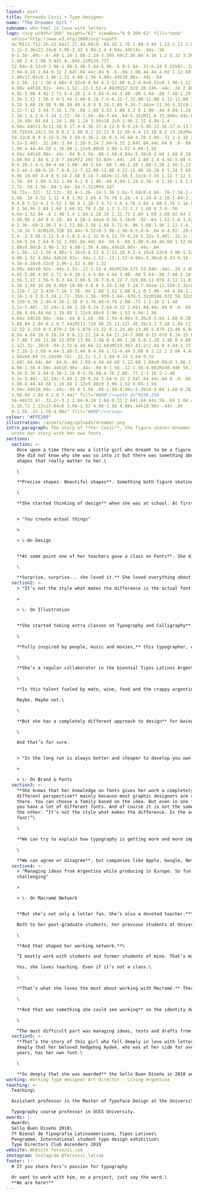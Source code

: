 ```yaml
---
layout: post
title: Fernanda Cozzi • Type designer
name: "The Dreamer Girl "
subname: who feel in love with letters
logo: <svg width="260" height="62" viewBox="0 0 260 62" fill="none"
  xmlns="http://www.w3.org/2000/svg"><path
  d="M112.712.2h-22.64v7.2l.44.04c0-.04.16-1.76 1.08-3.44 1.12-2.12 2.84-3.24
  5.12-3.36v22.24c0 3.96-2.32 4.04-2.4 4.04v.44h14v-.44s-.56
  0-1.16-.48c-.8-.68-1.24-1.88-1.24-3.56V.64c2.36.04 4.16 1.2 5.32 3.36.88 1.68
  1.08 3.4 1.08 3.44l.4-.04V.2zM134.737
  22.84v-9.52c0-3.96-1.96-5.96-5.84-5.96-.6 0-5.04-.32-6.24 5.52V0l-.32.2c-3.2
  2.04-9.24 2.64-9.32 2.64l.04.44c.04 0 .6-.04 1.08.44.44.4.68 1.12.68
  2.08v17.04c0 3.96-1.52 4.08-1.56 4.08v.44h10.96v-.44c-.04
  0-1.56-.12-1.56-4.08v-4.92c0-8.04 4.2-12.08 4.2-4.6v9.52c0 3.96-1.52 4.08-1.52
  4.08v.44h10.92v-.44s-1.52-.12-1.52-4.08zM157.019 20.24h-.44c-.24 2.88-2.4
  4.92-5.08 4.92-2.72 0-4.28-2.4-5.04-4.44 3.08-.08 5.64-.88 7.48-2.28 1.68-1.28
  2.56-3.12 2.56-5 0-3.44-3.08-6.16-7.6-6.12-7.32.08-11.08 4.12-11.08 10.28 0
  5.28 3.68 10.08 9.96 10.08 4.8 0 9.24-2.68 9.24-7.44zm-11.56-5.32c0-3.56
  1.12-7.12 3.44-7.16 1.76-.04 1.88 3.52 1.88 4.2 0 1.96-.44 4.04-1.24 5.56-.6
  1.16-1.6 2.6-3.24 2.72-.56-1.56-.84-3.44-.84-5.32zM11.6 33.8H0v.44s.6 0
  1.16.48c.84.64 1.24 1.88 1.24 3.56v18.2c0 3.96-2.32 4.04-2.4
  4.04v.44h11.6c11.48 0 17.4-4.36 17.4-13.6 0-9.24-5.96-13.56-17.4-13.56zm0
  26.72V34.24c3.56 0 8.2 2.48 8.2 13.12 0 12.56-6.4 13.16-8.2 13.16zM44.813
  50.32c8.8 0 9.16-9.36 2.04-9.36-2.16 0-3.76.68-4.76 2.08-.72 1-1.16 2-1.48
  3.2v-5.48l-.32.24c-3.04 2.28-9.24 2.64-9.32 2.64l.04.44c.04 0 .6-.08
  1.08.4.44.44.68 1.16.68 2.12v9.88c0 3.96-1.52 4.04-1.56
  4.04v.44h10.96v-.44c-.04 0-1.56-.08-1.56-4.04v-5.36c0-5.64 1.68-8.28 3.4-8.24
  3.08.04 2.84 6.2.8 7.44zM72.203 53.84h-.44c-.24 2.88-2.4 4.92-5.08 4.92-2.72
  0-4.28-2.4-5.04-4.44 3.08-.08 5.64-.88 7.48-2.28 1.68-1.28 2.56-3.12 2.56-5
  0-3.44-3.08-6.16-7.6-6.12-7.32.08-11.08 4.12-11.08 10.28 0 5.28 3.68 10.08
  9.96 10.08 4.8 0 9.24-2.68 9.24-7.44zm-11.56-5.32c0-3.56 1.12-7.12 3.44-7.16
  1.76-.04 1.88 3.52 1.88 4.2 0 1.96-.44 4.04-1.24 5.56-.6 1.16-1.6 2.6-3.24
  2.72-.56-1.56-.84-3.44-.84-5.32zM94.347
  58.72v-.32l-.32.12c-.92.4-1.36-.24-1.36-1.6v-3.64c0-4.64-.76-7.56-2.44-9.44-3.32-3.76-13.56-4.4-15.48.6-.6
  1.68-.16 3.52 1.12 4.6 1.92 1.64 4.76.76 5.28-.4-1.24 0-2.16-1.84-2.16-4.2
  0-4.8 5.52-4.2 5.52 1.96 0 2.28-3 3.72-5.8 4.76-2.84 1.08-5.76 2.16-5.76 5.28
  0 1.56.56 2.84 1.68 3.68.92.76 2.28 1.2 3.72 1.2 1.68 0 3.4-.56
  4.64-1.52.84-.6 1.48-1.4 1.84-2.28.16 1.12.72 2.04 1.68 2.68.92.64 2.16.96
  3.56.96 2.04 0 4.28-.84 4.28-2.44zm-9.56-3.16c0 .92-.64 1.52-1.8 1.52-1.16
  0-2.36-.68-2.36-2 0-1.52.88-2.56 1.88-3.72.8-.96 1.68-1.96 2.12-3.4.12 1.36.16
  5.24.16 7.6zM128.336 56.44v-9.52c0-3.96-1.96-6-5.8-6-.64 0-4.92-.28-6.28
  5.4-.2-3.56-2.12-5.4-5.8-5.4-2.32 0-5.12.76-6.24 5.32v-5.48l-.32.2c-3.2
  2.04-9.24 2.64-9.32 2.68l.04.44c.04-.04.6-.04 1.08.4.44.44.68 1.12.68
  2.08v9.88c0 3.96-1.52 4.08-1.56 4.08v.44h10.96v-.44c-.04
  0-1.56-.12-1.56-4.08v-5.36c0-6.52 4.2-12.28 4.2-4.16v9.52c0 3.96-1.52
  4.08-1.52 4.08v.44h10.92v-.44s-1.52-.12-1.52-4.08v-5.36c0-6.24 4.16-12.36
  4.16-4.16v9.52c0 3.96-1.52 4.08-1.52
  4.08v.44h10.92v-.44s-1.52-.12-1.52-4.08zM150.575 53.84h-.44c-.24 2.88-2.4
  4.92-5.08 4.92-2.72 0-4.28-2.4-5.04-4.44 3.08-.08 5.64-.88 7.48-2.28 1.68-1.28
  2.56-3.12 2.56-5 0-3.44-3.08-6.16-7.6-6.12-7.319.08-11.079 4.12-11.079 10.28 0
  5.28 3.68 10.08 9.959 10.08 4.8 0 9.24-2.68 9.24-7.44zm-11.559-5.32c0-3.56
  1.119-7.12 3.439-7.16 1.76-.04 1.88 3.52 1.88 4.2 0 1.96-.44 4.04-1.24 5.56-.6
  1.16-1.6 2.6-3.24 2.72-.559-1.56-.839-3.44-.839-5.32zM166.072 50.32c8.799 0
  9.159-9.36 2.04-9.36-2.16 0-3.76.68-4.76 2.08-.72 1-1.16 2-1.48
  3.2v-5.48l-.32.24c-3.04 2.28-9.24 2.64-9.32 2.64l.04.44c.04 0 .6-.08
  1.08.4.44.44.68 1.16.68 2.12v9.88c0 3.96-1.52 4.04-1.56
  4.04v.44h10.96v-.44c-.04 0-1.56-.08-1.56-4.04v-5.36c0-5.64 1.68-8.28 3.4-8.24
  3.08.04 2.84 6.2.8 7.44zM212.724 48.2h-11.12l.36.36c3.2 3.28 2.04 12.28-1.08
  12.32-2.159 0-5.879-2.56-5.879-13.52 0-3.24.48-13.48 5.879-13.48 6.04 0 6.32
  8.64 4.64 10.8 10.24 0 8.12-11.24-4.64-11.24-7.999 0-15.079 6.24-15.079 13.92
  0 7.48 7.04 13.96 15.079 13.96 2.48 0 4.08-1.28 6.8-1.28 3.48 0 4.08 1.12 4.08
  1.12l.32-.28c0-.04-2.32-6.44.64-12.68zM219.967 41.2c2.44 0 4.44-1.72 4.44-3.84
  0-2.16-2-3.88-4.44-3.88-2.44 0-4.44 1.72-4.44 3.88 0 2.12 2 3.84 4.44
  3.84zm4.04 15.24V40.76l-.32.2c-3.2 2.04-9.24 2.64-9.32
  2.68l.04.44c.04-.04.6-.04 1.08.4.44.44.68 1.12.68 2.08v9.88c0 3.96-1.52
  4.08-1.56 4.08v.44h10.96v-.44c-.04 0-1.56-.12-1.56-4.08zM240.946 50.32c8.8 0
  9.16-9.36 2.04-9.36-2.16 0-3.76.68-4.76 2.08-.72 1-1.16 2-1.48
  3.2v-5.48l-.32.24c-3.04 2.28-9.24 2.64-9.32 2.64l.04.44c.04 0 .6-.08
  1.08.4.44.44.68 1.16.68 2.12v9.88c0 3.96-1.52 4.04-1.56
  4.04v.44h10.96v-.44c-.04 0-1.56-.08-1.56-4.04v-5.36c0-5.64 1.68-8.28 3.4-8.24
  3.08.04 2.84 6.2.8 7.44z" fill="#000"/><path d="M258.256
  56.44V33.6l-.32.2c-3.2 2.04-9.24 2.64-9.32 2.64l.04.44s.56-.04 1.04.4.72
  1.16.72 2.12v17.04c0 3.96-1.52 4.08-1.56 4.08v.44h10.96v-.44c-.04
  0-1.56-.12-1.56-4.08z" fill="#000"/></svg>
colour: "#FFE200"
illustration: /assets/img/uploads/dreamer.png
intro_paragraph: The story of **Fer Cozzi**, the figure-skater-dreamer who who
  wrote her story with her own fonts.
sections:
  section: >-
    Once upon a time there was a little girl who dreamt to be a figure skater.
    ​She did not know why she was so into it but there was something about the
    shapes that really matter to her.\

    \

    **Precise shapes. Beautiful shapes**. Something both figure skating and design had in common. That’s why after watching ​Ice Castles​ she decides it was not for her. But she still wanted to create shapes, in a slightly different way.\

    \

    **She started thinking of design** when she was at school. At first it was ​Industrial Design​ what she had in mind, because ​“you create actual things”.


    > "You create actual things"

    >

    > \-On Design


    **At some point ​one of her teachers gave a class on Fonts**. She did not know that could be something you do for a living. She hadn’t even considered Graphic Design till that precise moment. But those shapes stayed in her mind. And she gave that a try.\

    \

    **Surprise, surprise... she loved it.** She loved everything about it. She loved the career, the ways of thinking and doing. She loved every single letter, every single family and that love made her see fonts form a completely different perspective.
  section2: >-
    > "It’s not the style what makes the difference is the actual font!"

    >

    > \- On Illustration


    **She started taking extra classes on Typography and Calligraphy**, shaping her career based on the love she had for letters. And ​now she sells her own fonts.\

    \

    **Fully inspired by people, music and movies,** this typographer, calligrapher and designer, from Argentina has lectured several workshops on experimental typography, calligraphy and monograms.\

    \

    **She’s a regular collaborator in the biennial Tipos Latinos Argentina** since 2010, and her Síncopa Font has been selected for renowned Typography Exhibitions, such as Tipos Latinos and Pangramme.\

    \

    **Is this talent fueled by mate, wine, food and the crappy argentinian mood set?**\

    Maybe. Maybe not.\

    \

    **But she has a completely different approach to design** for being a letter lover, a letter expert.\

    \

    And that’s for sure.


    > "In the long run is always better and cheaper to develop you own font"

    >

    > \- On Brand & Fonts
  section3: >-
    **She knows that her knowledge on fonts gives her work a completely
    different perspective** mainly because most graphic designers are still not
    there. ​You can choose a family based on the idea. But even in one family
    you have a lot of different fonts. And of course it is not the same one or
    the other: “It’s not the style what makes the difference. Is the actual
    font!”\

    \

    **We can try to explain how typography is getting more and more important,** but there’s no better way to put it than on her own words: “At first we could say it was romanticism one font this or the other font, that. Now is a matter of budget. In the long run is always better and cheaper, to develop your own font”.\

    \

    **We can agree or disagree**, but companies like Apple, Google, Netflix and Spotify doing so is definitely and interesting proof to her point.
  section4: >-
    > "Managing ideas from Argentina while producing in Europe. So fun and
    challenging"

    >

    > \- On Macramé Network


    **But she’s not only a letter fan. She’s also a devoted teacher.**\

    Both to her post-graduate students, her previous students at ​Universidad de Buenos Aires and also the people she works with.\

    \

    **And that shaped her working network.**\

    “I mostly work with students and former students of mine. That’s my trusted network”.\

    Yes, she loves teaching. Even if it’s not a class.\

    \

    **That’s what she loves the most about working with Macramé.** ​There’s a lot of people involved on every single project and you get to learn a lot, and teach a lot to your pairs.\

    \

    **​And that was something she could see working** on the identity design for Pizzería Al-4. On which she (and the team) had to think the whole project from scratch. Concepts, ideas, deliverables, etc. With absolute freedom to come up with innovative ideas, from the menu to the card holder and other assets.\

    \

    “The most difficult part was managing ideas, tests and drafts from Argentina while producing in Europe. It was so fun and challenging.”
  section5: >-
    **That’s the story of this girl who fell deeply in love with letters**. So
    deeply that her beloved hedgehog Aydeé, who was at her side for over 5
    years, has her own font.\

    \

    **So deeply that she was awarded** the ​Sello Buen Diseño​ in 2018 and selected as one of the ten ​Ascenders by the Type Directors Club​ –a selection of designers under the age of 35 who show remarkable achievement in typography, type design, and lettering– in 2019.
working: Working Type designer Art Director - Living Argentina
teaching: >-
  Teaching\

  Assistant professor in the Master of Typeface Design at the University of Buenos Aires\

  Typography course professor in UCES University.
awards: |-
  Awards\
  Sello Buen Diseño 2018\
  7ª Bienal de Tipografía Latinoamericana, Tipos Latinos\
  Pangramme, International student type design exhibition\
  Type Directors Club Ascenders 2019
website: Website fercozzi.com
imstagram: Instagram @fercozzi_letras
footer: |-
  # If you share Fers’s passion for typography

  Or want to work with him, on a project, just say the word.\
  **We are here!**
---
```

